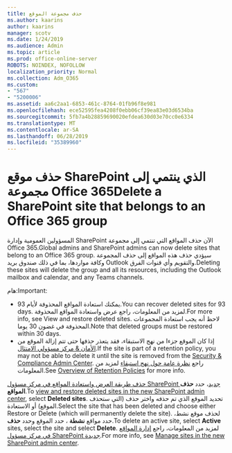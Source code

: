 ```yaml
---
title: حذف مجموعة الموقع
ms.author: kaarins
author: kaarins
manager: scotv
ms.date: 1/24/2019
ms.audience: Admin
ms.topic: article
ms.prod: office-online-server
ROBOTS: NOINDEX, NOFOLLOW
localization_priority: Normal
ms.collection: Adm_O365
ms.custom:
- "567"
- "5200006"
ms.assetid: aa6c2aa1-6853-461c-8764-01fb96f8e981
ms.openlocfilehash: ece52595fea4208f0ebb06cf39ea83e03d6534ba
ms.sourcegitcommit: 5fb7a4b28859690020efdea630d03e70cc0e6334
ms.translationtype: MT
ms.contentlocale: ar-SA
ms.lasthandoff: 06/28/2019
ms.locfileid: "35389960"
---
```

# <a name="delete-a-sharepoint-site-that-belongs-to-an-office-365-group"></a><span data-ttu-id="8810c-102">حذف موقع SharePoint الذي ينتمي إلى مجموعة Office 365</span><span class="sxs-lookup"><span data-stu-id="8810c-102">Delete a SharePoint site that belongs to an Office 365 group</span></span>

<span data-ttu-id="8810c-103">المسؤولين العمومية وإدارة SharePoint الآن حذف المواقع التي تنتمي إلى مجموعة Office 365.</span><span class="sxs-lookup"><span data-stu-id="8810c-103">Global admins and SharePoint admins can now delete sites that belong to an Office 365 group.</span></span> <span data-ttu-id="8810c-104">سيؤدي حذف هذه المواقع إلى حذف المجموعة وكافة مواردها، بما في ذلك صندوق بريد Outlook والتقويم وأي قنوات الفرق.</span><span class="sxs-lookup"><span data-stu-id="8810c-104">Deleting these sites will delete the group and all its resources, including the Outlook mailbox and calendar, and any Teams channels.</span></span>
  
<span data-ttu-id="8810c-105">هام:</span><span class="sxs-lookup"><span data-stu-id="8810c-105">Important:</span></span>

- <span data-ttu-id="8810c-106">يمكنك استعادة المواقع المحذوفة لأيام 93.</span><span class="sxs-lookup"><span data-stu-id="8810c-106">You can recover deleted sites for 93 days.</span></span> <span data-ttu-id="8810c-107">لمزيد من المعلومات، راجع عرض واستعادة المواقع المحذوفة.</span><span class="sxs-lookup"><span data-stu-id="8810c-107">For more info, see View and restore deleted sites.</span></span> <span data-ttu-id="8810c-108">لاحظ أنه يجب استعادة المجموعات المحذوفة في غضون 30 يوما.</span><span class="sxs-lookup"><span data-stu-id="8810c-108">Note that deleted groups must be restored within 30 days.</span></span>
- <span data-ttu-id="8810c-109">إذا كان الموقع جزءا من نهج الاستبقاء، فقد يتعذر حذفها حتى تتم إزالة الموقع من [الأمان &amp; مركز مسؤولي الامتثال](https://protection.office.com/?rfr=AdminCenter#/retention).</span><span class="sxs-lookup"><span data-stu-id="8810c-109">If the site is part of a retention policy, you may not be able to delete it until the site is removed from the [Security &amp; Compliance Admin Center](https://protection.office.com/?rfr=AdminCenter#/retention).</span></span> <span data-ttu-id="8810c-110">راجع [نظرة عامة حول نهج استبقاء](https://docs.microsoft.com/office365/securitycompliance/retention-policies#content-in-onedrive-accounts-and-sharepoint-sites) لمزيد من المعلومات.</span><span class="sxs-lookup"><span data-stu-id="8810c-110">See [Overview of Retention Policies](https://docs.microsoft.com/office365/securitycompliance/retention-policies#content-in-onedrive-accounts-and-sharepoint-sites) for more info.</span></span>
  
<span data-ttu-id="8810c-111">[حذف طريقة العرض واستعادة المواقع في مركز مسؤول SharePoint جديد](https://docs.microsoft.com/sharepoint/view-and-restore-deleted-sites-in-new-admin-center)، حدد **حذف المواقع**.</span><span class="sxs-lookup"><span data-stu-id="8810c-111">To [view and restore deleted sites in the new SharePoint admin center](https://docs.microsoft.com/sharepoint/view-and-restore-deleted-sites-in-new-admin-center), select **Deleted sites**.</span></span> <span data-ttu-id="8810c-112">تحديد الموقع الذي تم حذفه واختر حذف (التي ستحذف الموقع) أو الاستعادة.</span><span class="sxs-lookup"><span data-stu-id="8810c-112">Select the site that has been deleted and choose either Restore or Delete (which will permanently delete the site).</span></span> <span data-ttu-id="8810c-113">لحذف موقع نشط، حدد مواقع **نشطة** ، حدد الموقع وحدد **حذف**.</span><span class="sxs-lookup"><span data-stu-id="8810c-113">To delete an active site, select **Active** sites, select the site and select **Delete**.</span></span> <span data-ttu-id="8810c-114">لمزيد من المعلومات، راجع [إدارة المواقع في مركز مسؤول SharePoint جديدة](https://docs.microsoft.com/sharepoint/manage-sites-in-new-admin-center).</span><span class="sxs-lookup"><span data-stu-id="8810c-114">For more info, see [Manage sites in the new SharePoint admin center](https://docs.microsoft.com/sharepoint/manage-sites-in-new-admin-center).</span></span>
  